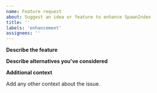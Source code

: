 ```yaml
---
name: Feature request
about: Suggest an idea or feature to enhance SpawnIndex
title: ''
labels: 'enhancement'
assignees: ''
---
```


**Describe the feature**

**Describe alternatives you've considered**

**Additional context**

Add any other context about the issue.
